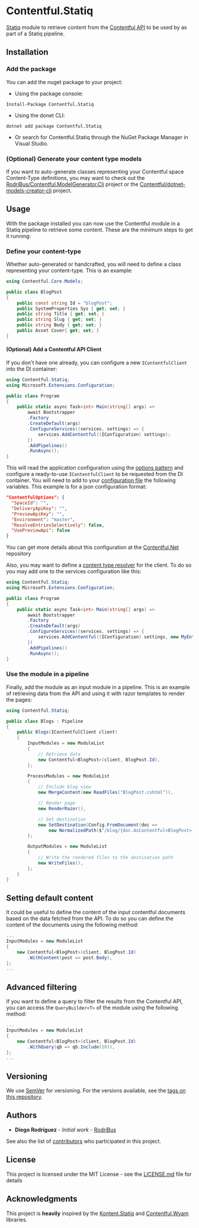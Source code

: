 # Contentful.Statiq
[Statiq](https://Statiq.dev) module to retrieve content from the [Contentful API](https://www.contentful.com/) to be used by as part of a Statiq pipeline.

## Installation
### Add the package
You can add the nuget package to your project:
- Using the package console:
```
Install-Package Contentful.Statiq
```
- Using the donet CLI:
```
dotnet add package Contentful.Statiq
```
- Or search for Contentful.Statiq through the NuGet Package Manager in Visual Studio.

### (Optional) Generate your content type models
If you want to auto-generate classes representing your Contentful space Content-Type definitions, you may want to check out the [RodriBus/Contentful.ModelGenerator.Cli](https://github.com/RodriBus/Contentful.ModelGenerator.Cli) project or the [Contentful/dotnet-models-creator-cli](https://github.com/contentful/dotnet-models-creator-cli) project.

## Usage
With the package installed you can now use the Contentful module in a Statiq pipeline to retrieve some content.
These are the minimum steps to get it running:

### Define your content-type
Whether auto-generated or handcrafted, you will need to define a class representing your content-type. This is an example:
```csharp
using Contentful.Core.Models;

public class BlogPost
{
    public const string Id = "blogPost";
    public SystemProperties Sys { get; set; }
    public string Title { get; set; }
    public string Slug { get; set; }
    public string Body { get; set; }
    public Asset Cover{ get; set; }
}
```

#### (Optional) Add a Contentful API Client
If you don't have one already, you can configure a new `IContentfulClient` into the DI container:
```csharp
using Contentful.Statiq;
using Microsoft.Extensions.Configuration;

public class Program
{
    public static async Task<int> Main(string[] args) =>
        await Bootstrapper
        .Factory
        .CreateDefault(args)
        .ConfigureServices((services, settings) => {
            services.AddContentful((IConfiguration) settings);
        })
        .AddPipelines()
        .RunAsync();
}
```
This will read the application configuration using the [options pattern](https://docs.microsoft.com/en-us/aspnet/core/fundamentals/configuration/options?view=aspnetcore-3.1) and configure a ready-to-use `IContentfulClient` to be requested from the DI container.
You will need to add to your [configuration file](https://statiq.dev/framework/configuration/settings#specifying-settings-with-the-bootstrapper) the following variables. This example is for a json configuration format:
```json
"ContentfulOptions": {
  "SpaceId": "",
  "DeliveryApiKey": "",
  "PreviewApiKey": "",
  "Environment": "master",
  "ResolveEntriesSelectively": false,
  "UsePreviewApi": false
}
```
You can get more details about this configuration at the [Contentful.Net](https://github.com/contentful/contentful.net) repository

Also, you may want to define a [content type resolver](https://www.contentful.com/developers/docs/net/tutorials/using-net-cda-sdk/#get-entries-of-multiple-types-or-by-interface) for the client. To do so you may add one to the services configuration like this:
```csharp
using Contentful.Statiq;
using Microsoft.Extensions.Configuration;

public class Program
{
    public static async Task<int> Main(string[] args) =>
        await Bootstrapper
        .Factory
        .CreateDefault(args)
        .ConfigureServices((services, settings) => {
            services.AddContentful((IConfiguration) settings, new MyEntityResolver());
        })
        .AddPipelines()
        .RunAsync();
}
```

### Use the module in a pipeline
Finally, add the module as an input module in a pipeline.
This is an example of retrieving data from the API and using it with razor templates to render the pages:

```csharp
using Contentful.Statiq;

public class Blogs : Pipeline
{
    public Blogs(IContentfulClient client)
    {
        InputModules = new ModuleList
        {
            // Retrieve data
            new Contentful<BlogPost>(client, BlogPost.Id),
        };

        ProcessModules = new ModuleList
        {
            // Include blog view
            new MergeContent(new ReadFiles("BlogPost.cshtml")),

            // Render page
            new RenderRazor(),

            // Set destination
            new SetDestination(Config.FromDocument(doc =>
                new NormalizedPath($"/blog/{doc.AsContentful<BlogPost>().Slug}.html"))),
        };

        OutputModules = new ModuleList
        {
            // Write the rendered files to the destination path
            new WriteFiles(),
        };
    }
}
```

## Setting default content
It could be useful to define the content of the input contentful documents based on the data fetched from the API.
To do so you can define the content of the documents using the following method:

```csharp
...
InputModules = new ModuleList
{
    new Contentful<BlogPost>(client, BlogPost.Id)
        .WithContent(post => post.Body),
};
...
```

## Advanced filtering
If you want to define a query to filter the results from the Contentful API, you can access the `QueryBuilder<T>` of the module using the following method:
```csharp
...
InputModules = new ModuleList
{
    new Contentful<BlogPost>(client, BlogPost.Id)
        .WithQuery(qb => qb.Include(10)),
};
...
```

## Versioning
We use [SemVer](http://semver.org/) for versioning. For the versions available, see the [tags on this repository](https://github.com/RodriBus/Contentful.Statiq/tags). 

## Authors
* **Diego Rodríguez** - *Initial work* - [RodriBus](https://github.com/RodriBus)

See also the list of [contributors](https://github.com/RodriBus/Contentful.Statiq/contributors) who participated in this project.

## License
This project is licensed under the MIT License - see the [LICENSE.md](LICENSE.md) file for details

## Acknowledgments
This project is **heavily** inspired by the [Kontent.Statiq](https://github.com/alanta/Kontent.Statiq) and [Contentful.Wyam](https://github.com/contentful/contentful.wyam) libraries.